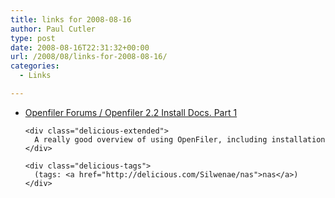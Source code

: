```yaml
---
title: links for 2008-08-16
author: Paul Cutler
type: post
date: 2008-08-16T22:31:32+00:00
url: /2008/08/links-for-2008-08-16/
categories:
  - Links

---
```

<ul class="delicious">
  <li>
    <div class="delicious-link">
      <a href="https://forums.openfiler.com/viewtopic.php?id=1377">Openfiler Forums / Openfiler 2.2 Install Docs. Part 1</a>
    </div>
    
    <div class="delicious-extended">
      A really good overview of using OpenFiler, including installation
    </div>
    
    <div class="delicious-tags">
      (tags: <a href="http://delicious.com/Silwenae/nas">nas</a>)
    </div>
  </li>
</ul>
